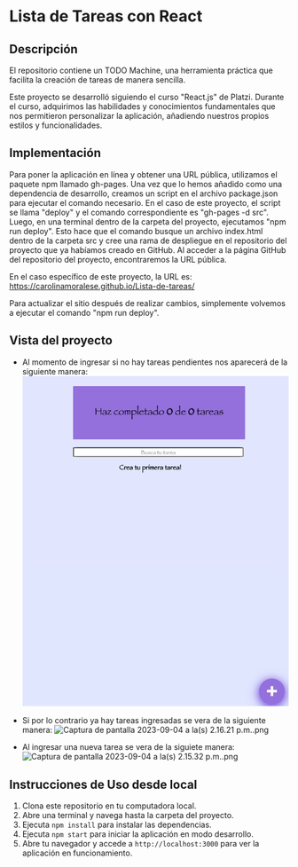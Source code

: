# Lista de Tareas con React

## Descripción
El repositorio contiene un TODO Machine, una herramienta práctica que facilita la creación de tareas de manera sencilla.

Este proyecto se desarrolló siguiendo el curso "React.js" de Platzi. Durante el curso, adquirimos las habilidades y conocimientos fundamentales que nos permitieron personalizar la aplicación, añadiendo nuestros propios estilos y funcionalidades.

## Implementación
Para poner la aplicación en línea y obtener una URL pública, utilizamos el paquete npm llamado gh-pages. Una vez que lo hemos añadido como una dependencia de desarrollo, creamos un script en el archivo package.json para ejecutar el comando necesario. En el caso de este proyecto, el script se llama "deploy" y el comando correspondiente es "gh-pages -d src". Luego, en una terminal dentro de la carpeta del proyecto, ejecutamos "npm run deploy". Esto hace que el comando busque un archivo index.html dentro de la carpeta src y cree una rama de despliegue en el repositorio del proyecto que ya habíamos creado en GitHub. Al acceder a la página GitHub del repositorio del proyecto, encontraremos la URL pública.

En el caso específico de este proyecto, la URL es: https://carolinamoralese.github.io/Lista-de-tareas/

Para actualizar el sitio después de realizar cambios, simplemente volvemos a ejecutar el comando "npm run deploy".

## Vista del proyecto
- Al momento de ingresar si no hay tareas pendientes nos aparecerá de la siguiente manera:
![Captura de pantalla 2023-09-04 a la(s) 2.15.01 p.m..png](https://github.com/carolinamoralese/Lista-de-tareas/blob/d1cc0ea68777f5ee86994999e345f7d06618d3d0/src/Captura%20de%20pantalla%202023-09-04%20a%20la(s)%202.15.01%20p.m..png)

- Si por lo contrario ya hay tareas ingresadas se vera de la siguiente manera:
![Captura de pantalla 2023-09-04 a la(s) 2.16.21 p.m..png
](https://github.com/carolinamoralese/Lista-de-tareas/blob/d1cc0ea68777f5ee86994999e345f7d06618d3d0/src/Captura%20de%20pantalla%202023-09-04%20a%20la(s)%202.16.21%20p.m..png)

- Al ingresar una nueva tarea se vera de la siguiete manera:
![Captura de pantalla 2023-09-04 a la(s) 2.15.32 p.m..png
](https://github.com/carolinamoralese/Lista-de-tareas/blob/d1cc0ea68777f5ee86994999e345f7d06618d3d0/src/Captura%20de%20pantalla%202023-09-04%20a%20la(s)%202.15.32%20p.m..png)

## Instrucciones de Uso desde local

1. Clona este repositorio en tu computadora local.
2. Abre una terminal y navega hasta la carpeta del proyecto.
3. Ejecuta `npm install` para instalar las dependencias.
4. Ejecuta `npm start` para iniciar la aplicación en modo desarrollo.
5. Abre tu navegador y accede a `http://localhost:3000` para ver la aplicación en funcionamiento.
